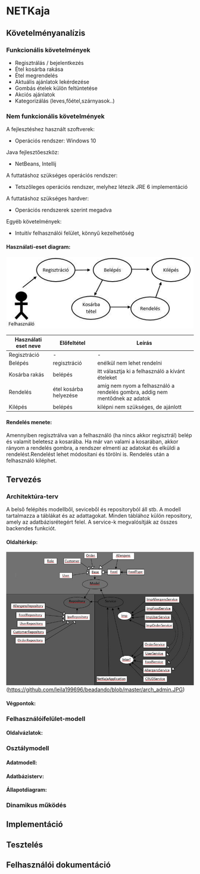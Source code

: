 # NETKaja
## Követelményanalízis
### Funkcionális követelmények

* Regisztrálás / bejelentkezés
* Étel kosárba rakása
* Étel megrendelés
* Aktuális ajánlatok lekérdezése
* Gombás ételek külön feltüntetése
* Akciós ajánlatok
* Kategorizálás (leves,főétel,szárnyasok..)

### Nem funkcionális követelmények

A fejlesztéshez használt szoftverek:
* Operációs rendszer: Windows 10

Java fejlesztőeszköz: 
* NetBeans, Intellij

A futtatáshoz szükséges operációs rendszer:
* Tetszőleges operációs rendszer, melyhez létezik JRE 6 implementáció

A futtatáshoz szükséges hardver:
* Operációs rendszerek szerint megadva

Egyéb követelmények:
* Intuitív felhasználói felület, könnyű kezelhetőség

#### Használati-eset diagram:
![Használati-eset diagram](https://github.com/leila199696/beadando/blob/master/funkcio.jpg)

| Használati eset neve        | Előfeltétel           | Leírás  |
| ------------- | -------------| -----|
| Regisztráció     | - | - |
| Belépés| regisztráció      | enélkül nem lehet rendelni |
| Kosárba rakás |belépés    | itt választja ki a felhasználó a kívánt ételeket |
| Rendelés | étel kosárba helyezése | amíg nem nyom a felhasználó a rendelés gombra, addig nem mentődnek az adatok |
| Kilépés | belépés | kilépni nem szükséges, de ajánlott |

#### Rendelés menete:
Amennyiben regisztrálva van a felhasználó (ha nincs akkor regisztrál) belép és valamit beletesz a kosarába. Ha már van valami a kosarában, akkor rányom a rendelés gombra, a rendszer elmenti az adatokat és elküldi a rendelést.Rendelést lehet módosítani és törölni is. Rendelés után a felhasználó kiléphet.

## Tervezés
### Architektúra-terv
A belső felépítés modellből, seviceből és repositoryból áll stb. A modell tartalmazza a táblákat és az adattagokat. Minden táblához külön repository, amely az adatbázisrétegért felel. A service-k megvalósítják az összes backendes funkciót.
#### Oldaltérkép:
![Architektúra rajz](https://github.com/leila199696/beadando/blob/master/arch.JPG)
(https://github.com/leila199696/beadando/blob/master/arch_admin.JPG)

#### Végpontok:
### Felhasználóifelület-modell
#### Oldalvázlatok:
### Osztálymodell
#### Adatmodell:
#### Adatbázisterv:
#### Állapotdiagram:
### Dinamikus működés

## Implementáció
## Tesztelés
## Felhasználói dokumentáció

